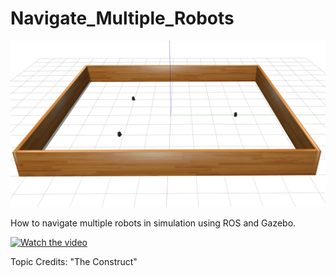 # Navigate_Multiple_Robots

![alt text](https://github.com/Barath19/Navigate_Multiple_Turtlebots/blob/master/banner.png?raw=true)

How to navigate multiple robots in simulation using ROS and Gazebo.

[![Watch the video](https://drive.google.com/file/d/14nKAhJnAltBh2-BE7m0fL__4v2HSFjEn/view?usp=sharing)](https://www.youtube.com/watch?v=iyL_hsqjKWI)

Topic Credits:
"The Construct"
